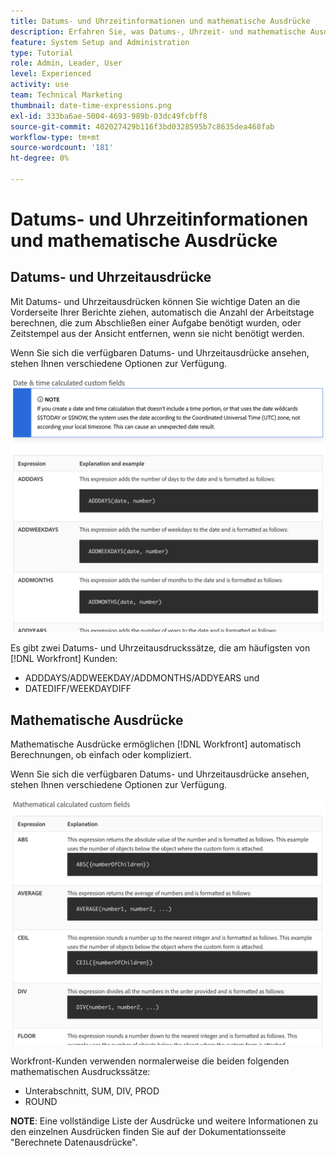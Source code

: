 ```yaml
---
title: Datums- und Uhrzeitinformationen und mathematische Ausdrücke
description: Erfahren Sie, was Datums-, Uhrzeit- und mathematische Ausdrücke sind und welche für die Erstellung benutzerdefinierter Daten in Adobe verfügbar sind. [!UICONTROL Workfront].
feature: System Setup and Administration
type: Tutorial
role: Admin, Leader, User
level: Experienced
activity: use
team: Technical Marketing
thumbnail: date-time-expressions.png
exl-id: 333ba6ae-5004-4693-989b-03dc49fcbff8
source-git-commit: 402027429b116f3bd0328595b7c8635dea468fab
workflow-type: tm+mt
source-wordcount: '181'
ht-degree: 0%

---
```


# Datums- und Uhrzeitinformationen und mathematische Ausdrücke

## Datums- und Uhrzeitausdrücke

Mit Datums- und Uhrzeitausdrücken können Sie wichtige Daten an die Vorderseite Ihrer Berichte ziehen, automatisch die Anzahl der Arbeitstage berechnen, die zum Abschließen einer Aufgabe benötigt wurden, oder Zeitstempel aus der Ansicht entfernen, wenn sie nicht benötigt werden.

Wenn Sie sich die verfügbaren Datums- und Uhrzeitausdrücke ansehen, stehen Ihnen verschiedene Optionen zur Verfügung.

![Beispielhafte Datums- und Uhrzeitausdrücke](assets/datetimeexpressions01.png)

Es gibt zwei Datums- und Uhrzeitausdruckssätze, die am häufigsten von [!DNL Workfront] Kunden:

* ADDDAYS/ADDWEEKDAY/ADDMONTHS/ADDYEARS und
* DATEDIFF/WEEKDAYDIFF

## Mathematische Ausdrücke

Mathematische Ausdrücke ermöglichen [!DNL Workfront] automatisch Berechnungen, ob einfach oder kompliziert.

Wenn Sie sich die verfügbaren Datums- und Uhrzeitausdrücke ansehen, stehen Ihnen verschiedene Optionen zur Verfügung.

![Beispiele für mathematische Ausdrücke](assets/datetimeexpressions02.png)

Workfront-Kunden verwenden normalerweise die beiden folgenden mathematischen Ausdruckssätze:

* Unterabschnitt, SUM, DIV, PROD
* ROUND

<b>NOTE</b>: Eine vollständige Liste der Ausdrücke und weitere Informationen zu den einzelnen Ausdrücken finden Sie auf der Dokumentationsseite &quot;Berechnete Datenausdrücke&quot;.